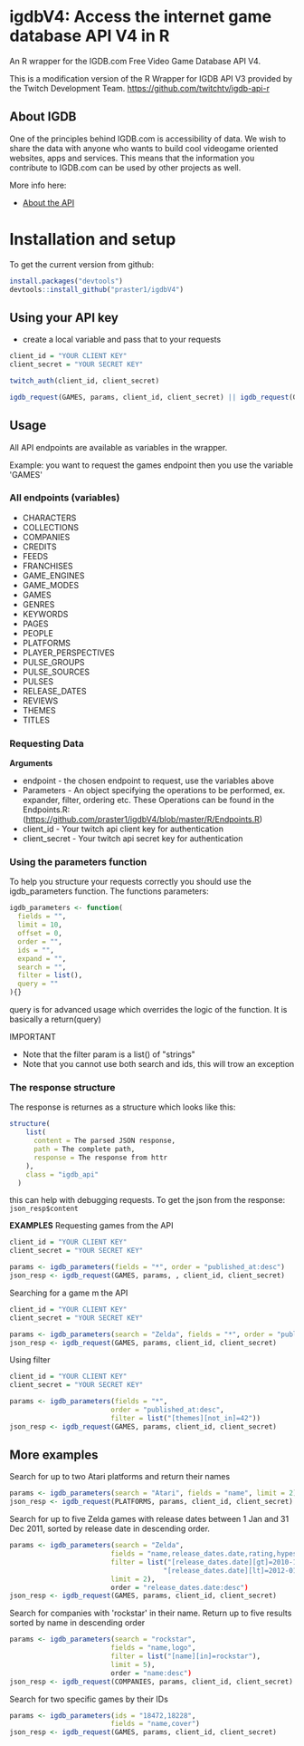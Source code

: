# igdbV4: Access the internet game database API V4 in R
An R wrapper for the IGDB.com Free Video Game Database API V4.

This is a modification version of the R Wrapper for IGDB API V3 provided by the Twitch Development Team.
https://github.com/twitchtv/igdb-api-r

## About IGDB
One of the principles behind IGDB.com is accessibility of data. We wish to share the data with anyone who wants to build cool videogame oriented websites, apps and services. This means that the information you contribute to IGDB.com can be used by other projects as well.

More info here:
* [About the API](https://www.igdb.com/api)

# Installation and setup
To get the current version from github:
``` R
install.packages("devtools")
devtools::install_github("praster1/igdbV4")
```

## Using your API key
* create a local variable and pass that to your requests
``` R
client_id = "YOUR CLIENT KEY"
client_secret = "YOUR SECRET KEY"

twitch_auth(client_id, client_secret)

igdb_request(GAMES, params, client_id, client_secret) || igdb_request(GAMES, params, client_id, client_secret)
```

## Usage
All API endpoints are available as variables in the wrapper.

Example: you want to request the games endpoint then you use the variable 'GAMES'
### All endpoints (variables)
* CHARACTERS
* COLLECTIONS
* COMPANIES
* CREDITS
* FEEDS
* FRANCHISES
* GAME_ENGINES
* GAME_MODES
* GAMES
* GENRES
* KEYWORDS
* PAGES
* PEOPLE
* PLATFORMS
* PLAYER_PERSPECTIVES
* PULSE_GROUPS
* PULSE_SOURCES
* PULSES
* RELEASE_DATES
* REVIEWS
* THEMES
* TITLES

### Requesting Data
__Arguments__
* endpoint - the chosen endpoint to request, use the variables above
* Parameters - An object specifying the operations to be performed, ex. expander, filter, ordering etc. These Operations can be found in the Endpoints.R: (https://github.com/praster1/igdbV4/blob/master/R/Endpoints.R)
* client_id - Your twitch api client key for authentication
* client_secret - Your twitch api secret key for authentication

### Using the parameters function
To help you structure your requests correctly you should use the igdb_parameters function. The functions parameters:
``` R
igdb_parameters <- function(
  fields = "",
  limit = 10,
  offset = 0,
  order = "",
  ids = "",
  expand = "",
  search = "",
  filter = list(),
  query = ""
){}
```
query is for advanced usage which overrides the logic of the function. It is basically a return(query)

IMPORTANT
- Note that the filter param is a list() of "strings"
- Note that you cannot use both search and ids, this will trow an exception

### The response structure
The response is returnes as a structure which looks like this: 
``` R
structure(
    list(
      content = The parsed JSON response,
      path = The complete path,
      response = The response from httr
    ),
    class = "igdb_api"
  )
```
this can help with debugging requests. To get the json from the response: `json_resp$content`


__EXAMPLES__
Requesting games from the API
``` R
client_id = "YOUR CLIENT KEY"
client_secret = "YOUR SECRET KEY"

params <- igdb_parameters(fields = "*", order = "published_at:desc")
json_resp <- igdb_request(GAMES, params, , client_id, client_secret)
```
Searching for a game
m the API
``` R
client_id = "YOUR CLIENT KEY"
client_secret = "YOUR SECRET KEY"

params <- igdb_parameters(search = "Zelda", fields = "*", order = "published_at:desc")
json_resp <- igdb_request(GAMES, params, client_id, client_secret)
```
Using filter

``` R
client_id = "YOUR CLIENT KEY"
client_secret = "YOUR SECRET KEY"

params <- igdb_parameters(fields = "*", 
                         order = "published_at:desc", 
                         filter = list("[themes][not_in]=42"))
json_resp <- igdb_request(GAMES, params, client_id, client_secret)
```

## More examples
Search for up to two Atari platforms and return their names
```R
params <- igdb_parameters(search = "Atari", fields = "name", limit = 2)
json_resp <- igdb_request(PLATFORMS, params, client_id, client_secret)
```
Search for up to five Zelda games with release dates between 1 Jan and 31 Dec 2011, sorted by release date in descending order.
``` R
params <- igdb_parameters(search = "Zelda", 
                         fields = "name,release_dates.date,rating,hypes,cover", 
                         filter = list("[release_dates.date][gt]=2010-12-31", 
                                      "[release_dates.date][lt]=2012-01-01"),
                         limit = 2),
                         order = "release_dates.date:desc")
json_resp <- igdb_request(GAMES, params, client_id, client_secret)
```
Search for companies with 'rockstar' in their name. Return up to five results sorted by name in descending order
``` R
params <- igdb_parameters(search = "rockstar", 
                         fields = "name,logo", 
                         filter = list("[name][in]=rockstar"),
                         limit = 5),
                         order = "name:desc")
json_resp <- igdb_request(COMPANIES, params, client_id, client_secret)
```

Search for two specific games by their IDs
``` R
params <- igdb_parameters(ids = "18472,18228", 
                         fields = "name,cover")
json_resp <- igdb_request(GAMES, params, client_id, client_secret)
```